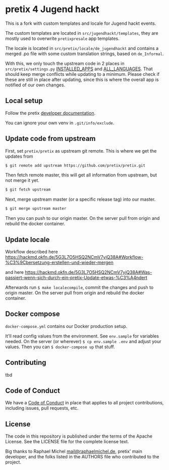 # pretix 4 Jugend hackt

This is a fork with custom templates and locale for Jugend hackt events.

The custom templates are located in `src/jugendhackt/templates`, they are mostly used to overwrite `pretixpresale` app templates.

The locale is located in `src/pretix/locale/de_jugendhackt` and contains a merged .po file with some custom translation strings, based on `de_Informal`.

With this, we only touch the upstream code in 2 places in `src/pretix/settings.py`
[INSTALLED_APPS](https://github.com/okfde/pretix/blob/master/src/pretix/settings.py#L258) and [ALL_LANGUAGES](https://github.com/okfde/pretix/blob/master/src/pretix/settings.py#L258). That should keep merge conflicts while updating to a minimum. Please check if these are still in place after updating, since this is where the overall app is notified of our own changes.

## Local setup

Follow the pretix [developer documentation](https://docs.pretix.eu/en/latest/development/setup.html).

You can ignore your own venv in `.git/info/exclude`.


## Update code from upstream

First, set `pretix/pretix` as upstream git remote. This is where we get the updates from

```bash
$ git remote add upstream https://github.com/pretix/pretix.git
```

Then fetch remote master, this will get all information from upstream, but not merge it yet.

```bash
$ git fetch upstream
```

Next, merge upstream master (or a specific release tag) into our master.

``` bash
$ git merge upstream master
```

Then you can push to our origin master. On the server pull from origin and rebuild the docker container.

## Update locale

Workflow described here https://hackmd.okfn.de/5G3L7O5HSQ2NCmV7yjQ38A#Workflow-%C3%9Cbersetzung-erstellen-und-wieder-mergen

and here https://hackmd.okfn.de/5G3L7O5HSQ2NCmV7yjQ38A#Was-passiert-wenn-sich-durch-ein-pretix-Update-etwas-%C3%A4ndert

Afterwards run  `$ make localecompile`, commit the changes and push to origin master. On the server pull from origin and rebuild the docker container.


## Docker compose

`docker-compose.yml` contains our Docker production setup.

It'll read config values from the environment. See `env.sample` for variables needed.
On the server (or wherever) `$ cp env.sample .env` and adjust your values.
Then you can `$ docker-compose up` that stuff.

## Contributing

tbd

## Code of Conduct

We have a [Code of Conduct](CODE_OF_CONDUCT.md) in place that applies to all project contributions,
including issues, pull requests, etc.

## License

The code in this repository is published under the terms of the Apache License.
See the LICENSE file for the complete license text.

Big thanks to Raphael Michel mail@raphaelmichel.de, pretix' main developer, and the folks listed in the  AUTHORS file  who contributed to the project.
